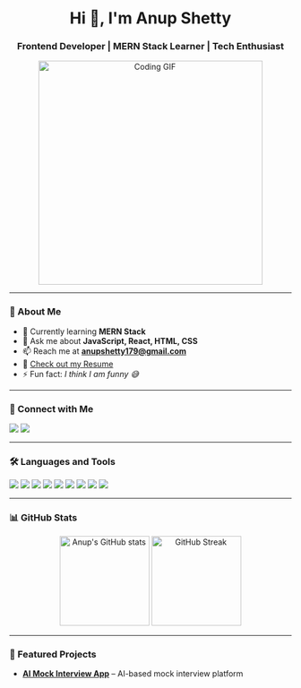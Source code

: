 <!-- Header with waving hand GIF -->
<h1 align="center">Hi 👋, I'm Anup Shetty</h1>
<h3 align="center">Frontend Developer | MERN Stack Learner | Tech Enthusiast</h3>

<p align="center">
  <img src="https://media.giphy.com/media/qgQUggAC3Pfv687qPC/giphy.gif" width="400" alt="Coding GIF">
</p>

---

### 🌟 About Me
- 🌱 Currently learning **MERN Stack**  
- 💬 Ask me about **JavaScript, React, HTML, CSS**  
- 📫 Reach me at **anupshetty179@gmail.com**  
- 📄 [Check out my Resume](https://drive.google.com/file/d/1I3tncMALUE5fDo5CO0ekcc2iTa0tzAkN/view?usp=sharing)  
- ⚡ Fun fact: *I think I am funny 😅*  

---

### 🔗 Connect with Me  
<p align="left">
<a href="https://twitter.com/anup_shetty_" target="blank"><img src="https://img.shields.io/badge/Twitter-@anup__shetty_-1DA1F2?style=for-the-badge&logo=twitter&logoColor=white"/></a>
<a href="https://linkedin.com/in/anup-shetty" target="blank"><img src="https://img.shields.io/badge/LinkedIn-Anup%20Shetty-blue?style=for-the-badge&logo=linkedin&logoColor=white"/></a>
</p>

---

### 🛠️ Languages and Tools  
<p align="left">
<img src="https://img.shields.io/badge/JavaScript-ES6+-yellow?style=for-the-badge&logo=javascript&logoColor=black"/>
<img src="https://img.shields.io/badge/React-18-blue?style=for-the-badge&logo=react&logoColor=white"/>
<img src="https://img.shields.io/badge/Node.js-Express-green?style=for-the-badge&logo=node.js&logoColor=white"/>
<img src="https://img.shields.io/badge/MongoDB-Atlas-brightgreen?style=for-the-badge&logo=mongodb&logoColor=white"/>
<img src="https://img.shields.io/badge/MySQL-Database-blue?style=for-the-badge&logo=mysql&logoColor=white"/>
<img src="https://img.shields.io/badge/Python-3.9-blue?style=for-the-badge&logo=python&logoColor=white"/>
<img src="https://img.shields.io/badge/TailwindCSS-Utility--First-38B2AC?style=for-the-badge&logo=tailwind-css&logoColor=white"/>
<img src="https://img.shields.io/badge/Postman-API%20Testing-orange?style=for-the-badge&logo=postman&logoColor=white"/>
<img src="https://img.shields.io/badge/Firebase-Hosting-yellow?style=for-the-badge&logo=firebase&logoColor=white"/>
</p>

---

### 📊 GitHub Stats  
<p align="center">
<img src="https://github-readme-stats.vercel.app/api?username=01d-m0nk&show_icons=true&theme=radical" alt="Anup's GitHub stats" height="160"/>
<img src="https://github-readme-streak-stats.herokuapp.com/?user=01d-m0nk&theme=radical" alt="GitHub Streak" height="160"/>
</p>

---

### 🚀 Featured Projects  
- [**AI Mock Interview App**](https://github.com/01d-m0nk/Intelli-Mock-Talk) – AI-based mock interview platform  
